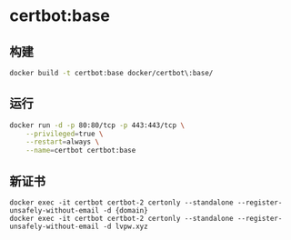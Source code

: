 # certbot:base

## 构建
```bash
docker build -t certbot:base docker/certbot\:base/
```

## 运行
```bash
docker run -d -p 80:80/tcp -p 443:443/tcp \
    --privileged=true \
    --restart=always \
    --name=certbot certbot:base
```

## 新证书

```
docker exec -it certbot certbot-2 certonly --standalone --register-unsafely-without-email -d {domain}
docker exec -it certbot certbot-2 certonly --standalone --register-unsafely-without-email -d lvpw.xyz
```